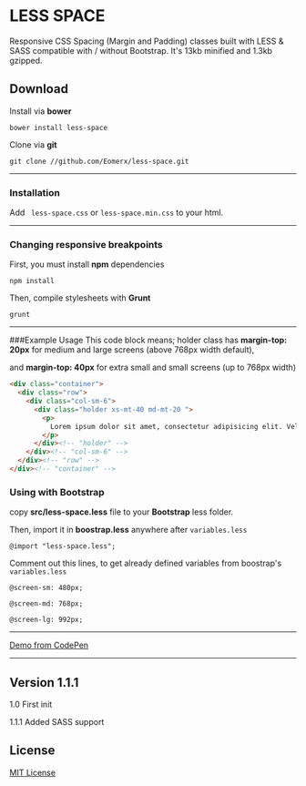 # LESS SPACE

Responsive CSS Spacing (Margin and Padding) classes built with LESS  & SASS compatible with / without Bootstrap.
It's 13kb minified and 1.3kb gzipped.


## Download

Install via **bower**

```
bower install less-space
```

Clone via **git**

```
git clone //github.com/Eomerx/less-space.git
```
---
### Installation
Add ``` less-space.css``` or ``` less-space.min.css ``` to your html.

---
### Changing responsive breakpoints
First, you must install **npm** dependencies
```
npm install
```
Then, compile stylesheets with **Grunt**
```
grunt
```
---

###Example Usage
This code block means; holder class has **margin-top: 20px** for medium and large screens (above 768px width default),

and **margin-top: 40px** for extra small and small screens (up to 768px width)

```html
<div class="container">
  <div class="row">
    <div class="col-sm-6">
      <div class="holder xs-mt-40 md-mt-20 ">
        <p>
          Lorem ipsum dolor sit amet, consectetur adipisicing elit. Vel nemo facere veritatis molestias harum eveniet, eius modi?
        </p>
      </div><!-- "holder" -->
    </div><!-- "col-sm-6" -->
  </div><!-- "row" -->
</div><!-- "container" -->
```

### Using with Bootstrap
copy **src/less-space.less** file to your **Bootstrap** less folder.

Then, import it in **boostrap.less** anywhere after ``` variables.less ```

```
@import "less-space.less";
```

Comment out this lines, to get already defined variables from boostrap's ``` variables.less ```

```
@screen-sm: 480px;
```

```
@screen-md: 768px;
```

```
@screen-lg: 992px;
```

---
[Demo from CodePen](ttp://codepen.io/Aslanbakan/full/QwxjRP/)

---

## Version 1.1.1
1.0 First init

1.1.1 Added SASS support


## License
[MIT License](http://en.wikipedia.org/wiki/MIT_License)



